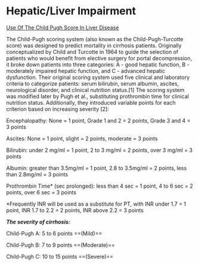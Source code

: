 # Hepatic/Liver Impairment

[Use Of The Child Pugh Score In Liver Disease](https://www.ncbi.nlm.nih.gov/books/NBK542308/)

The Child-Pugh scoring system (also known as the Child-Pugh-Turcotte score) was designed to predict mortality in cirrhosis patients. Originally conceptualized by Child and Turcotte in 1964 to guide the selection of patients who would benefit from elective surgery for portal decompression, it broke down patients into three categories: A - good hepatic function, B - moderately impaired hepatic function, and C - advanced hepatic dysfunction. Their original scoring system used five clinical and laboratory criteria to categorize patients: serum bilirubin, serum albumin, ascites, neurological disorder, and clinical nutrition status.[1] The scoring system was modified later by Pugh et al., substituting prothrombin time for clinical nutrition status. Additionally, they introduced variable points for each criterion based on increasing severity [2]: 

Encephalopathy: None = 1 point, Grade 1 and 2 = 2 points, Grade 3 and 4 = 3 points

Ascites:  None = 1 point, slight = 2 points, moderate = 3 points

Bilirubin: under 2 mg/ml = 1 point, 2 to 3 mg/ml = 2 points, over 3 mg/ml = 3 points

Albumin: greater than 3.5mg/ml = 1 point, 2.8 to 3.5mg/ml = 2 points, less than 2.8mg/ml = 3 points

Prothrombin Time* (sec prolonged): less than 4 sec = 1 point, 4 to 6 sec = 2 points, over 6 sec = 3 points

*Frequently INR will be used as a substitute for PT, with INR under 1.7 = 1 point, INR 1.7 to 2.2 = 2 points, INR above 2.2 = 3 points

***The severity of cirrhosis:*** 

Child-Pugh A: 5 to 6 points ==(Mild)==

Child-Pugh B: 7 to 9 points ==(Moderate)==

Child-Pugh C: 10 to 15 points ==(Severe)==
